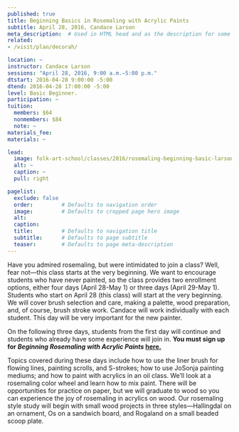 ```yaml
---
published: true
title: Beginning Basics in Rosemaling with Acrylic Paints 
subtitle: April 28, 2016, Candace Larson 
meta_description:  # Used in HTML head and as the description for some search engines
related:
- /visit/plan/decorah/

location: ~
instructor: Candace Larson
sessions: "April 28, 2016, 9:00 a.m.–5:00 p.m."
dtstart: 2016-04-28 9:00:00 -5:00
dtend: 2016-04-28 17:00:00 -5:00
level: Basic Beginner.  
participation: ~
tuition:
  members: $64
  nonmembers: $84
  note: ~
materials_fee: 
materials: ~

lead:
  image: folk-art-school/classes/2016/rosemaling-beginning-basic-larson.jpg
  alt: ~
  caption: ~
  pull: right

pagelist:
  exclude: false
  order:         # Defaults to navigation order  
  image:         # Defaults to cropped page hero image
  alt:
  caption:
  title:         # Defaults to navigation title
  subtitle:      # Defaults to page subtitle
  teaser:        # Defaults to page meta-description 
---
```

Have you admired rosemaling, but were intimidated to join a class? Well, fear not—this class starts at the very beginning. We want to encourage students who have never painted, so the class provides two enrollment options, either four days (April 28-May 1) or three days (April 29-May 1). Students who start on April 28 (this class) will start at the very beginning. We will cover brush selection and care, making a palette, wood preparation, and, of course, brush stroke work. Candace will work individually with each student. This day will be very important for the new painter. 

On the following three days, students from the first day will continue and students who already have some experience will join in. **You must sign up for _Beginning Rosemaling with Acrylic Paints_ [here.](/folk-art-school/classes/rosemaling/2016-04-29-rosemaling-beginning-larson/)**

Topics covered during these days include how to use the liner brush for flowing lines, painting scrolls, and S-strokes; how to use JoSonja painting mediums; and how to paint with acrylics in an oil class. We’ll look at a rosemaling color wheel and learn how to mix paint. There will be opportunities for practice on paper, but we will graduate to wood so you can experience the joy of rosemaling in acrylics on wood. Our rosemaling style study will begin with small wood projects in three styles—Hallingdal on an ornament, Os on a sandwich board, and Rogaland on a small beaded scoop plate. 
